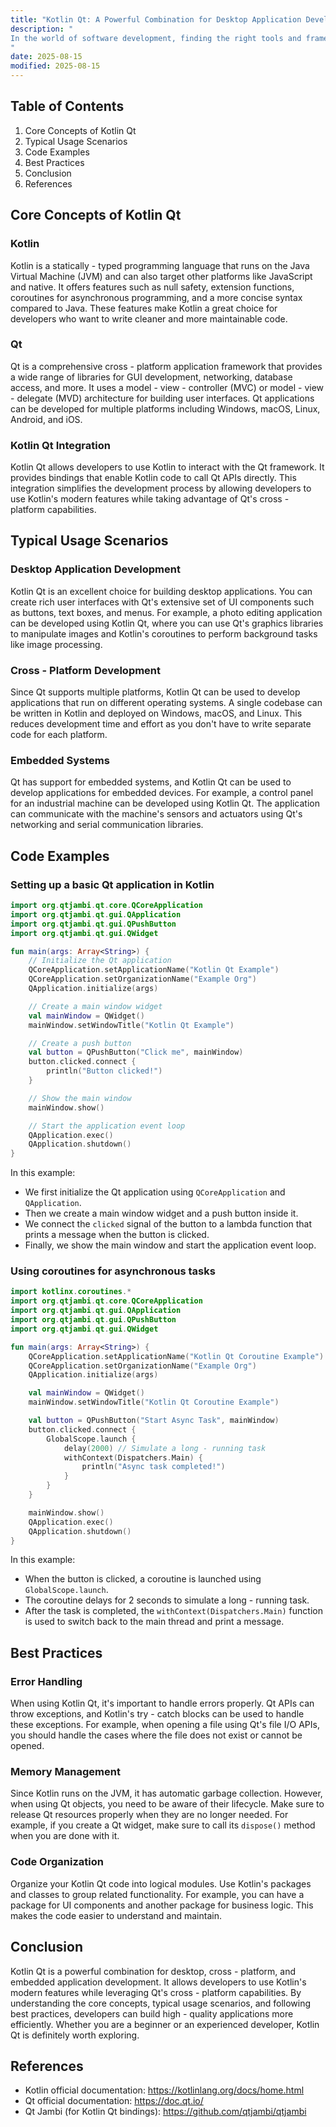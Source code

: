```yaml
---
title: "Kotlin Qt: A Powerful Combination for Desktop Application Development"
description: "
In the world of software development, finding the right tools and frameworks is crucial for building high - quality applications. Kotlin has emerged as a modern and expressive programming language, known for its interoperability with Java and its concise syntax. Qt, on the other hand, is a well - established cross - platform application framework that enables developers to create desktop, mobile, and embedded applications with a single codebase.  Kotlin Qt combines the best of both worlds, allowing developers to leverage Kotlin's features while using the rich set of UI components and cross - platform capabilities provided by Qt. This blog post will delve into the core concepts of Kotlin Qt, explore typical usage scenarios, and provide best practices for effective development.
"
date: 2025-08-15
modified: 2025-08-15
---
```


## Table of Contents
1. Core Concepts of Kotlin Qt
2. Typical Usage Scenarios
3. Code Examples
4. Best Practices
5. Conclusion
6. References

## Core Concepts of Kotlin Qt

### Kotlin
Kotlin is a statically - typed programming language that runs on the Java Virtual Machine (JVM) and can also target other platforms like JavaScript and native. It offers features such as null safety, extension functions, coroutines for asynchronous programming, and a more concise syntax compared to Java. These features make Kotlin a great choice for developers who want to write cleaner and more maintainable code.

### Qt
Qt is a comprehensive cross - platform application framework that provides a wide range of libraries for GUI development, networking, database access, and more. It uses a model - view - controller (MVC) or model - view - delegate (MVD) architecture for building user interfaces. Qt applications can be developed for multiple platforms including Windows, macOS, Linux, Android, and iOS.

### Kotlin Qt Integration
Kotlin Qt allows developers to use Kotlin to interact with the Qt framework. It provides bindings that enable Kotlin code to call Qt APIs directly. This integration simplifies the development process by allowing developers to use Kotlin's modern features while taking advantage of Qt's cross - platform capabilities.

## Typical Usage Scenarios

### Desktop Application Development
Kotlin Qt is an excellent choice for building desktop applications. You can create rich user interfaces with Qt's extensive set of UI components such as buttons, text boxes, and menus. For example, a photo editing application can be developed using Kotlin Qt, where you can use Qt's graphics libraries to manipulate images and Kotlin's coroutines to perform background tasks like image processing.

### Cross - Platform Development
Since Qt supports multiple platforms, Kotlin Qt can be used to develop applications that run on different operating systems. A single codebase can be written in Kotlin and deployed on Windows, macOS, and Linux. This reduces development time and effort as you don't have to write separate code for each platform.

### Embedded Systems
Qt has support for embedded systems, and Kotlin Qt can be used to develop applications for embedded devices. For example, a control panel for an industrial machine can be developed using Kotlin Qt. The application can communicate with the machine's sensors and actuators using Qt's networking and serial communication libraries.

## Code Examples

### Setting up a basic Qt application in Kotlin
```kotlin
import org.qtjambi.qt.core.QCoreApplication
import org.qtjambi.qt.gui.QApplication
import org.qtjambi.qt.gui.QPushButton
import org.qtjambi.qt.gui.QWidget

fun main(args: Array<String>) {
    // Initialize the Qt application
    QCoreApplication.setApplicationName("Kotlin Qt Example")
    QCoreApplication.setOrganizationName("Example Org")
    QApplication.initialize(args)

    // Create a main window widget
    val mainWindow = QWidget()
    mainWindow.setWindowTitle("Kotlin Qt Example")

    // Create a push button
    val button = QPushButton("Click me", mainWindow)
    button.clicked.connect {
        println("Button clicked!")
    }

    // Show the main window
    mainWindow.show()

    // Start the application event loop
    QApplication.exec()
    QApplication.shutdown()
}
```
In this example:
- We first initialize the Qt application using `QCoreApplication` and `QApplication`.
- Then we create a main window widget and a push button inside it.
- We connect the `clicked` signal of the button to a lambda function that prints a message when the button is clicked.
- Finally, we show the main window and start the application event loop.

### Using coroutines for asynchronous tasks
```kotlin
import kotlinx.coroutines.*
import org.qtjambi.qt.core.QCoreApplication
import org.qtjambi.qt.gui.QApplication
import org.qtjambi.qt.gui.QPushButton
import org.qtjambi.qt.gui.QWidget

fun main(args: Array<String>) {
    QCoreApplication.setApplicationName("Kotlin Qt Coroutine Example")
    QCoreApplication.setOrganizationName("Example Org")
    QApplication.initialize(args)

    val mainWindow = QWidget()
    mainWindow.setWindowTitle("Kotlin Qt Coroutine Example")

    val button = QPushButton("Start Async Task", mainWindow)
    button.clicked.connect {
        GlobalScope.launch {
            delay(2000) // Simulate a long - running task
            withContext(Dispatchers.Main) {
                println("Async task completed!")
            }
        }
    }

    mainWindow.show()
    QApplication.exec()
    QApplication.shutdown()
}
```
In this example:
- When the button is clicked, a coroutine is launched using `GlobalScope.launch`.
- The coroutine delays for 2 seconds to simulate a long - running task.
- After the task is completed, the `withContext(Dispatchers.Main)` function is used to switch back to the main thread and print a message.

## Best Practices

### Error Handling
When using Kotlin Qt, it's important to handle errors properly. Qt APIs can throw exceptions, and Kotlin's try - catch blocks can be used to handle these exceptions. For example, when opening a file using Qt's file I/O APIs, you should handle the cases where the file does not exist or cannot be opened.

### Memory Management
Since Kotlin runs on the JVM, it has automatic garbage collection. However, when using Qt objects, you need to be aware of their lifecycle. Make sure to release Qt resources properly when they are no longer needed. For example, if you create a Qt widget, make sure to call its `dispose()` method when you are done with it.

### Code Organization
Organize your Kotlin Qt code into logical modules. Use Kotlin's packages and classes to group related functionality. For example, you can have a package for UI components and another package for business logic. This makes the code easier to understand and maintain.

## Conclusion
Kotlin Qt is a powerful combination for desktop, cross - platform, and embedded application development. It allows developers to use Kotlin's modern features while leveraging Qt's cross - platform capabilities. By understanding the core concepts, typical usage scenarios, and following best practices, developers can build high - quality applications more efficiently. Whether you are a beginner or an experienced developer, Kotlin Qt is definitely worth exploring.

## References
- Kotlin official documentation: https://kotlinlang.org/docs/home.html
- Qt official documentation: https://doc.qt.io/
- Qt Jambi (for Kotlin Qt bindings): https://github.com/qtjambi/qtjambi


